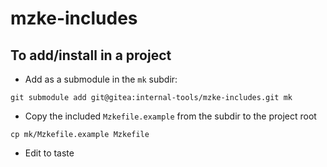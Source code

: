 # mzke-includes

## To add/install in a project

- Add as a submodule in the `mk` subdir:

```
git submodule add git@gitea:internal-tools/mzke-includes.git mk
```

- Copy the included `Mzkefile.example` from the subdir to the project root

```
cp mk/Mzkefile.example Mzkefile
```

- Edit to taste
